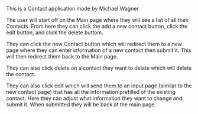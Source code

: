 This is a Contact application made by Michael Wagner

The user will start off on the Main page where they will see a list of all their Contacts. From here they can click the add a new contact button, click the edit button, and click the delete buttom.

They can click the new Contact button which will redirect them to a new page where they can enter information of a new contact then submit it. This will then redirect them back to the Main page.

They can also click delete on a contact they want to delete which will delete the contact.

They can also click edit which will send them to an input page (similar to the new contact page) that has all the information prefilled of the existing contact. Here they can adjust what information they want to change and submit it. When submitted they will be back at the main page.
